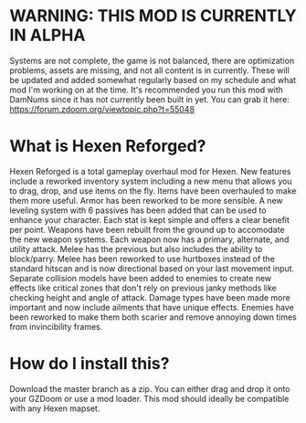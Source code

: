 # WARNING: THIS MOD IS CURRENTLY IN ALPHA
Systems are not complete, the game is not balanced, there are optimization problems, assets are missing, and not all content is in currently. These will be updated and added somewhat regularly based on my schedule and what mod I'm working on at the time.
It's recommended you run this mod with DamNums since it has not currently been built in yet. You can grab it here: https://forum.zdoom.org/viewtopic.php?t=55048
# What is Hexen Reforged?
Hexen Reforged is a total gameplay overhaul mod for Hexen. New features include a reworked inventory system including a new menu that allows you to drag, drop, and use items on the fly. Items have been overhauled to make them more useful. Armor has been reworked to be more sensible. A new leveling system with 6 passives has been added that can be used to enhance your character. Each stat is kept simple and offers a clear benefit per point. Weapons have been rebuilt from the ground up to accomodate the new weapon systems. Each weapon now has a primary, alternate, and utility attack. Melee has the previous but also includes the ability to block/parry. Melee has been reworked to use hurtboxes instead of the standard hitscan and is now directional based on your last movement input. Separate collision models have been added to enemies to create new effects like critical zones that don't rely on previous janky methods like checking height and angle of attack. Damage types have been made more important and now include ailments that have unique effects. Enemies have been reworked to make them both scarier and remove annoying down times from invincibility frames.
# How do I install this?
Download the master branch as a zip. You can either drag and drop it onto your GZDoom or use a mod loader. This mod should ideally be compatible with any Hexen mapset.
